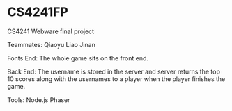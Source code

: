 # CS4241FP
CS4241 Webware final project

Teammates:
Qiaoyu Liao
Jinan

Fonts End:
The whole game sits on the front end.

Back End:
The username is stored in the server and server returns the top 10 scores along with the usernames to a player when the player finishes the game.

Tools:
Node.js
Phaser